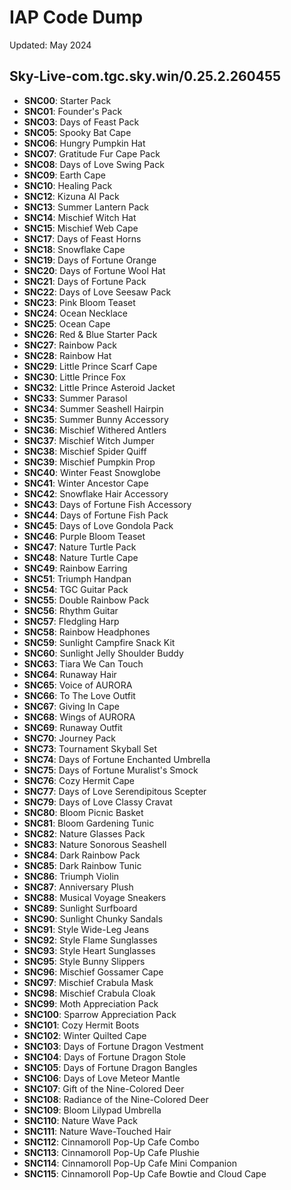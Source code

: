 # IAP Code Dump
Updated: May 2024
## Sky-Live-com.tgc.sky.win/0.25.2.260455

- **SNC00**: Starter Pack  
- **SNC01**: Founder's Pack  
- **SNC03**: Days of Feast Pack  
- **SNC05**: Spooky Bat Cape  
- **SNC06**: Hungry Pumpkin Hat  
- **SNC07**: Gratitude Fur Cape Pack  
- **SNC08**: Days of Love Swing Pack  
- **SNC09**: Earth Cape  
- **SNC10**: Healing Pack  
- **SNC12**: Kizuna AI Pack  
- **SNC13**: Summer Lantern Pack  
- **SNC14**: Mischief Witch Hat  
- **SNC15**: Mischief Web Cape  
- **SNC17**: Days of Feast Horns  
- **SNC18**: Snowflake Cape  
- **SNC19**: Days of Fortune Orange  
- **SNC20**: Days of Fortune Wool Hat  
- **SNC21**: Days of Fortune Pack  
- **SNC22**: Days of Love Seesaw Pack  
- **SNC23**: Pink Bloom Teaset  
- **SNC24**: Ocean Necklace  
- **SNC25**: Ocean Cape  
- **SNC26**: Red & Blue Starter Pack  
- **SNC27**: Rainbow Pack  
- **SNC28**: Rainbow Hat  
- **SNC29**: Little Prince Scarf Cape  
- **SNC30**: Little Prince Fox  
- **SNC32**: Little Prince Asteroid Jacket  
- **SNC33**: Summer Parasol  
- **SNC34**: Summer Seashell Hairpin  
- **SNC35**: Summer Bunny Accessory  
- **SNC36**: Mischief Withered Antlers  
- **SNC37**: Mischief Witch Jumper  
- **SNC38**: Mischief Spider Quiff  
- **SNC39**: Mischief Pumpkin Prop  
- **SNC40**: Winter Feast Snowglobe  
- **SNC41**: Winter Ancestor Cape  
- **SNC42**: Snowflake Hair Accessory  
- **SNC43**: Days of Fortune Fish Accessory  
- **SNC44**: Days of Fortune Fish Pack  
- **SNC45**: Days of Love Gondola Pack  
- **SNC46**: Purple Bloom Teaset  
- **SNC47**: Nature Turtle Pack  
- **SNC48**: Nature Turtle Cape  
- **SNC49**: Rainbow Earring  
- **SNC51**: Triumph Handpan  
- **SNC54**: TGC Guitar Pack  
- **SNC55**: Double Rainbow Pack  
- **SNC56**: Rhythm Guitar  
- **SNC57**: Fledgling Harp  
- **SNC58**: Rainbow Headphones  
- **SNC59**: Sunlight Campfire Snack Kit  
- **SNC60**: Sunlight Jelly Shoulder Buddy  
- **SNC63**: Tiara We Can Touch  
- **SNC64**: Runaway Hair  
- **SNC65**: Voice of AURORA  
- **SNC66**: To The Love Outfit  
- **SNC67**: Giving In Cape  
- **SNC68**: Wings of AURORA  
- **SNC69**: Runaway Outfit  
- **SNC70**: Journey Pack  
- **SNC73**: Tournament Skyball Set  
- **SNC74**: Days of Fortune Enchanted Umbrella  
- **SNC75**: Days of Fortune Muralist's Smock  
- **SNC76**: Cozy Hermit Cape  
- **SNC77**: Days of Love Serendipitous Scepter  
- **SNC79**: Days of Love Classy Cravat  
- **SNC80**: Bloom Picnic Basket  
- **SNC81**: Bloom Gardening Tunic  
- **SNC82**: Nature Glasses Pack  
- **SNC83**: Nature Sonorous Seashell  
- **SNC84**: Dark Rainbow Pack  
- **SNC85**: Dark Rainbow Tunic  
- **SNC86**: Triumph Violin  
- **SNC87**: Anniversary Plush  
- **SNC88**: Musical Voyage Sneakers  
- **SNC89**: Sunlight Surfboard  
- **SNC90**: Sunlight Chunky Sandals  
- **SNC91**: Style Wide-Leg Jeans  
- **SNC92**: Style Flame Sunglasses  
- **SNC93**: Style Heart Sunglasses  
- **SNC95**: Style Bunny Slippers  
- **SNC96**: Mischief Gossamer Cape  
- **SNC97**: Mischief Crabula Mask  
- **SNC98**: Mischief Crabula Cloak  
- **SNC99**: Moth Appreciation Pack  
- **SNC100**: Sparrow Appreciation Pack  
- **SNC101**: Cozy Hermit Boots  
- **SNC102**: Winter Quilted Cape  
- **SNC103**: Days of Fortune Dragon Vestment  
- **SNC104**: Days of Fortune Dragon Stole  
- **SNC105**: Days of Fortune Dragon Bangles  
- **SNC106**: Days of Love Meteor Mantle  
- **SNC107**: Gift of the Nine-Colored Deer  
- **SNC108**: Radiance of the Nine-Colored Deer  
- **SNC109**: Bloom Lilypad Umbrella  
- **SNC110**: Nature Wave Pack  
- **SNC111**: Nature Wave-Touched Hair  
- **SNC112**: Cinnamoroll Pop-Up Cafe Combo  
- **SNC113**: Cinnamoroll Pop-Up Cafe Plushie  
- **SNC114**: Cinnamoroll Pop-Up Cafe Mini Companion  
- **SNC115**: Cinnamoroll Pop-Up Cafe Bowtie and Cloud Cape  
